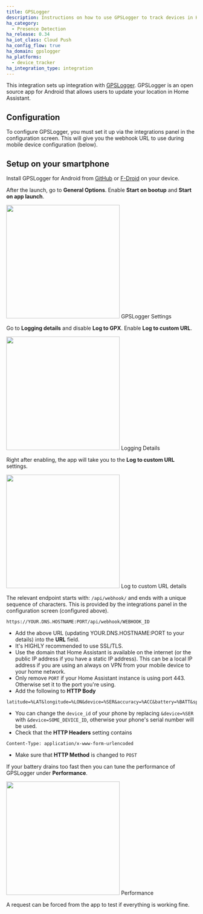 ```yaml
---
title: GPSLogger
description: Instructions on how to use GPSLogger to track devices in Home Assistant.
ha_category:
  - Presence Detection
ha_release: 0.34
ha_iot_class: Cloud Push
ha_config_flow: true
ha_domain: gpslogger
ha_platforms:
  - device_tracker
ha_integration_type: integration
---
```


This integration sets up integration with [GPSLogger](https://gpslogger.app/). GPSLogger is an open source app for Android that allows users to update your location in Home Assistant.

## Configuration

To configure GPSLogger, you must set it up via the integrations panel in the configuration screen. This will give you the webhook URL to use during mobile device configuration (below).

## Setup on your smartphone

Install GPSLogger for Android from [GitHub](https://github.com/mendhak/gpslogger/releases) or [F-Droid](https://f-droid.org/packages/com.mendhak.gpslogger/) on your device.

After the launch, go to **General Options**. Enable **Start on bootup** and **Start on app launch**.

<p class='img'>
  <img width='300' src='/images/integrations/gpslogger/settings.png' />
  GPSLogger Settings
</p>

Go to **Logging details** and disable **Log to GPX**. Enable **Log to custom URL**.

<p class='img'>
  <img width='300' src='/images/integrations/gpslogger/logging-details.png' />
  Logging Details
</p>

Right after enabling, the app will take you to the **Log to custom URL** settings.

<p class='img'>
  <img width='300' src='/images/integrations/gpslogger/custom-url.png' />
  Log to custom URL details
</p>

The relevant endpoint starts with: `/api/webhook/` and ends with a unique sequence of characters. This is provided by the integrations panel in the configuration screen (configured above).

```text
https://YOUR.DNS.HOSTNAME:PORT/api/webhook/WEBHOOK_ID
```

- Add the above URL (updating YOUR.DNS.HOSTNAME:PORT to your details) into the **URL** field.
- It's HIGHLY recommended to use SSL/TLS.
- Use the domain that Home Assistant is available on the internet (or the public IP address if you have a static IP address). This can be a local IP address if you are using an always on VPN from your mobile device to your home network.
- Only remove `PORT` if your Home Assistant instance is using port 443. Otherwise set it to the port you're using.
- Add the following to **HTTP Body**
```text
latitude=%LAT&longitude=%LON&device=%SER&accuracy=%ACC&battery=%BATT&speed=%SPD&direction=%DIR&altitude=%ALT&provider=%PROV&activity=%ACT
```
- You can change the `device_id` of your phone by replacing `&device=%SER` with `&device=SOME_DEVICE_ID`, otherwise your phone's serial number will be used.
- Check that the **HTTP Headers** setting contains
```text
Content-Type: application/x-www-form-urlencoded
```
- Make sure that **HTTP Method** is changed to `POST`

If your battery drains too fast then you can tune the performance of GPSLogger under **Performance**.

<p class='img'>
  <img width='300' src='/images/integrations/gpslogger/performance.png' />
  Performance
</p>

A request can be forced from the app to test if everything is working fine.
